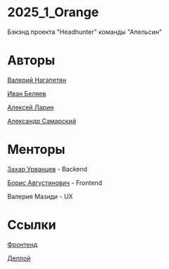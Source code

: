 # 2025_1_Orange
Бэкэнд проекта "Headhunter" команды "Апельсин"
# Авторы
[Валерий Нагапетян](https://github.com/vcreatorv)

[Иван Беляев](https://github.com/BelyaevIvan)

[Алексей Ларин](https://github.com/hello-larin)

[Александр Самарский](https://github.com/AlexSamarskii)
# Менторы
[Захар Урванцев](https://github.com/z-urvancev) - Backend

[Борис Августинович](https://github.com/vairaden) - Frontend

Валерия Мазиди - UX
# Ссылки
[Фронтенд](https://github.com/frontend-park-mail-ru/2025_1_Orange)

[Деплой](http://217.16.23.61:8001/)
